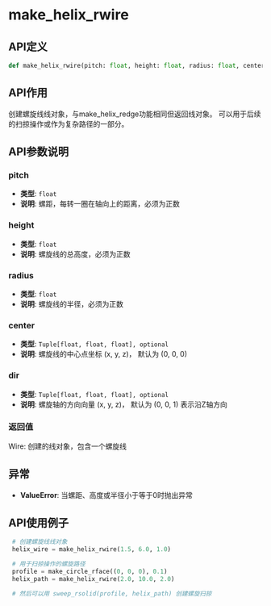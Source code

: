 # make_helix_rwire

## API定义

```python
def make_helix_rwire(pitch: float, height: float, radius: float, center: Tuple[float, float, float] = (0, 0, 0), dir: Tuple[float, float, float] = (0, 0, 1)) -> Wire
```

## API作用

创建螺旋线线对象，与make_helix_redge功能相同但返回线对象。
可以用于后续的扫掠操作或作为复杂路径的一部分。

## API参数说明

### pitch

- **类型**: `float`
- **说明**: 螺距，每转一圈在轴向上的距离，必须为正数

### height

- **类型**: `float`
- **说明**: 螺旋线的总高度，必须为正数

### radius

- **类型**: `float`
- **说明**: 螺旋线的半径，必须为正数

### center

- **类型**: `Tuple[float, float, float], optional`
- **说明**: 螺旋线的中心点坐标 (x, y, z)， 默认为 (0, 0, 0)

### dir

- **类型**: `Tuple[float, float, float], optional`
- **说明**: 螺旋轴的方向向量 (x, y, z)， 默认为 (0, 0, 1) 表示沿Z轴方向

### 返回值

Wire: 创建的线对象，包含一个螺旋线

## 异常

- **ValueError**: 当螺距、高度或半径小于等于0时抛出异常

## API使用例子

```python
 # 创建螺旋线线对象
 helix_wire = make_helix_rwire(1.5, 6.0, 1.0)

 # 用于扫掠操作的螺旋路径
 profile = make_circle_rface((0, 0, 0), 0.1)
 helix_path = make_helix_rwire(2.0, 10.0, 2.0)

 # 然后可以用 sweep_rsolid(profile, helix_path) 创建螺旋扫掠
```
